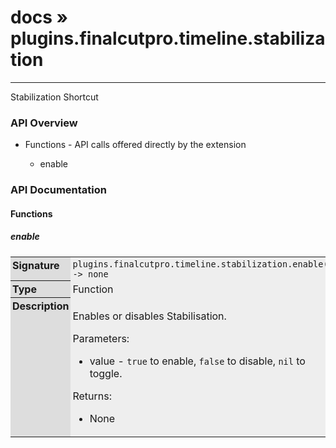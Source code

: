 # [docs](index.md) » plugins.finalcutpro.timeline.stabilization
---

Stabilization Shortcut

<style type="text/css">
	a { text-decoration: none; }
	a:hover { text-decoration: underline; }
	th { background-color: #DDDDDD; vertical-align: top; padding: 3px; }
	td { width: 100%; background-color: #EEEEEE; vertical-align: top; padding: 3px; }
	table { width: 100% ; border: 1px solid #0; text-align: left; }
	section > table table td { width: 0; }
</style>
<link rel="stylesheet" href="../../css/docs.css" type="text/css" media="screen" />
<h3>API Overview</h3>
<ul>
<li>Functions - API calls offered directly by the extension</li>
  <ul>
	<li><a href="#enable">enable</a></li>
  </ul>
</ul>
<h3>API Documentation</h3>
<h4 class="documentation-section">Functions</h4>
  <section id="enable">
	<h5><a href="#enable">enable</a></h5>
	<table>
	  <tr>
		<th>Signature</th>
		<td><code>plugins.finalcutpro.timeline.stabilization.enable() -&gt; none</code></td>
	  </tr>
	  <tr>
		<th>Type</th>
		<td>Function</td>
	  </tr>
	  <tr>
		<th>Description</th>
		<td><p>Enables or disables Stabilisation.</p>
<p>Parameters:</p>
<ul>
<li>value - <code>true</code> to enable, <code>false</code> to disable, <code>nil</code> to toggle.</li>
</ul>
<p>Returns:</p>
<ul>
<li>None</li>
</ul>
</td>
	  </tr>
	</table>
  </section>
